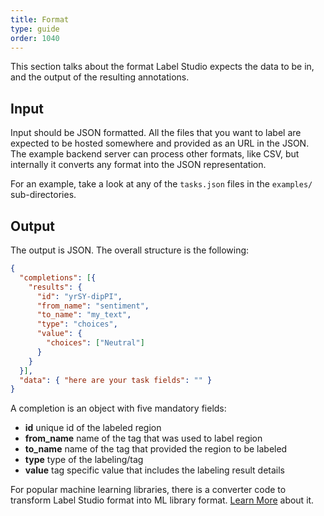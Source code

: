 ```yaml
---
title: Format
type: guide
order: 1040
---
```


This section talks about the format Label Studio expects the data to be in, and the output of the resulting annotations.

## Input

Input should be JSON formatted. All the files that you want to label are expected to be hosted somewhere and provided as an URL in the JSON. The example backend server can process other formats, like CSV, but internally it converts any format into the JSON representation.

For an example, take a look at any of the `tasks.json` files in the `examples/` sub-directories.

## Output

The output is JSON. The overall structure is the following:

```json
{
  "completions": [{ 
    "results": {
      "id": "yrSY-dipPI",
      "from_name": "sentiment",
      "to_name": "my_text",
      "type": "choices",
      "value": {
        "choices": ["Neutral"]
      }
    }
  }],
  "data": { "here are your task fields": "" }
}
```

A completion is an object with five mandatory fields:

- **id** unique id of the labeled region
- **from_name** name of the tag that was used to label region
- **to_name** name of the tag that provided the region to be labeled
- **type** type of the labeling/tag
- **value** tag specific value that includes the labeling result details

For popular machine learning libraries, there is a converter code to transform Label Studio format into ML library format. [Learn More](/guide/converters.html)  about it.
